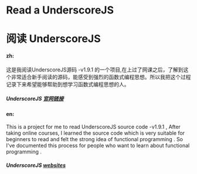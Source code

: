 # Read a UnderscoreJS
# 阅读 UnderscoreJS
#### zh:
这是我阅读UnderscoreJS源码 -v1.9.1 的一个项目,在上过了网课之后，了解到这个非常适合新手阅读的源码，能感受到强烈的函数式编程思想。所以我把这个过程记录下来希望能够帮助到想学习函数式编程思想的人。
##### UnderscoreJS [官网链接](https://underscorejs.org/)
#### en:
This is a project for me to read UnderscoreJS source code -v1.9.1 , After taking online courses, I learned the source code which is very suitable for beginners to read and felt the strong idea of functional programming . So I've documented this process for people who want to learn about functional programming .
##### UnderscoreJS [websites](https://underscorejs.org/)
